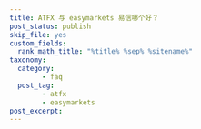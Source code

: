 ```yaml
---
title: ATFX 与 easymarkets 易信哪个好？
post_status: publish
skip_file: yes
custom_fields:
  rank_math_title: "%title% %sep% %sitename%"
taxonomy:
  category:
        - faq
  post_tag:
        - atfx
        - easymarkets
post_excerpt: 
---
```

